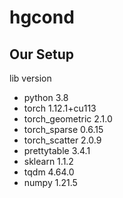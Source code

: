 # hgcond


## Our Setup
   lib            version
* python          3.8
* torch           1.12.1+cu113
* torch_geometric 2.1.0
* torch_sparse    0.6.15
* torch_scatter   2.0.9
* prettytable     3.4.1
* sklearn         1.1.2
* tqdm            4.64.0
* numpy           1.21.5
